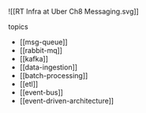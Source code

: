 ![[RT Infra at Uber Ch8 Messaging.svg]]

topics
- [[msg-queue]]
- [[rabbit-mq]]
- [[kafka]]
- [[data-ingestion]]
- [[batch-processing]]
- [[etl]]
- [[event-bus]]
- [[event-driven-architecture]]